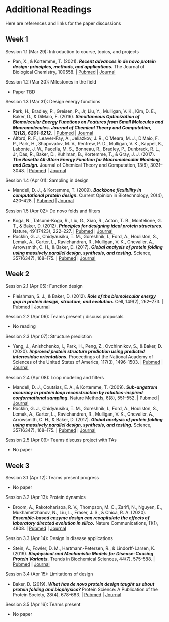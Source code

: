 # Additional Readings

Here are references and links for the paper discussions

## Week 1
Session 1.1 (Mar 29): Introduction to course, topics, and projects
- Pan, X., & Kortemme, T. (2021). ***Recent advances in de novo protein design: principles, methods, and applications.*** The Journal of Biological Chemistry, 100558. | [Pubmed](https://pubmed.ncbi.nlm.nih.gov/33744284/) | [Journal](https://doi.org/10.1016/j.jbc.2021.100558)

Session 1.2 (Mar 30): Milestones in the field
- Paper TBD

Session 1.3 (Mar 31): Design energy functions
- Park, H., Bradley, P., Greisen, P., Jr, Liu, Y., Mulligan, V. K., Kim, D. E., Baker, D., & DiMaio, F. (2016). ***Simultaneous Optimization of Biomolecular Energy Functions on Features from Small Molecules and Macromolecules. Journal of Chemical Theory and Computation, 12(12), 6201–6212.*** | [Pubmed](https://www.ncbi.nlm.nih.gov/pmc/articles/PMC5515585/) | [Journal](https://doi.org/10.1021/acs.jctc.6b00819)
- Alford, R. F., Leaver-Fay, A., Jeliazkov, J. R., O’Meara, M. J., DiMaio, F. P., Park, H., Shapovalov, M. V., Renfrew, P. D., Mulligan, V. K., Kappel, K., Labonte, J. W., Pacella, M. S., Bonneau, R., Bradley, P., Dunbrack, R. L., Jr, Das, R., Baker, D., Kuhlman, B., Kortemme, T., & Gray, J. J. (2017). ***The Rosetta All-Atom Energy Function for Macromolecular Modeling and Design.*** Journal of Chemical Theory and Computation, 13(6), 3031–3048. | [Pubmed](https://www.ncbi.nlm.nih.gov/pmc/articles/PMC5717763/) | [Journal](https://doi.org/10.1021/acs.jctc.7b00125) 

Session 1.4 (Apr 01): Sampling in design
- Mandell, D. J., & Kortemme, T. (2009). ***Backbone flexibility in computational protein design.*** Current Opinion in Biotechnology, 20(4), 420–428. | [Pubmed](https://pubmed.ncbi.nlm.nih.gov/19709874/) | [Journal](https://doi.org/10.1016/j.copbio.2009.07.006) 

Session 1.5 (Apr 02): De novo folds and filters
- Koga, N., Tatsumi-Koga, R., Liu, G., Xiao, R., Acton, T. B., Montelione, G. T., & Baker, D. (2012). ***Principles for designing ideal protein structures.*** Nature, 491(7423), 222–227. | [Pubmed](https://www.ncbi.nlm.nih.gov/pmc/articles/PMC3705962/) | [Journal](https://doi.org/10.1038/nature11600) 
- Rocklin, G. J., Chidyausiku, T. M., Goreshnik, I., Ford, A., Houliston, S., Lemak, A., Carter, L., Ravichandran, R., Mulligan, V. K., Chevalier, A., Arrowsmith, C. H., & Baker, D. (2017). ***Global analysis of protein folding using massively parallel design, synthesis, and testing.*** Science, 357(6347), 168–175. | [Pubmed](https://www.ncbi.nlm.nih.gov/pmc/articles/PMC5568797/) | [Journal](https://doi.org/10.1126/science.aan0693)

## Week 2
Session 2.1 (Apr 05): Function design
- Fleishman, S. J., & Baker, D. (2012). ***Role of the biomolecular energy gap in protein design, structure, and evolution.*** Cell, 149(2), 262–273. | [Pubmed](https://pubmed.ncbi.nlm.nih.gov/22500796/) | [Journal](https://doi.org/10.1016/j.cell.2012.03.016)

Session 2.2 (Apr 06): Teams present / discuss proposals
- No reading

Session 2.3 (Apr 07): Structure prediction
- Yang, J., Anishchenko, I., Park, H., Peng, Z., Ovchinnikov, S., & Baker, D. (2020). ***Improved protein structure prediction using predicted interresidue orientations.*** Proceedings of the National Academy of Sciences of the United States of America, 117(3), 1496–1503. | [Pubmed](https://www.ncbi.nlm.nih.gov/pmc/articles/PMC6983395/) | [Journal](https://doi.org/10.1073/pnas.1914677117) 

Session 2.4 (Apr 08): Loop modeling and filters
- Mandell, D. J., Coutsias, E. A., & Kortemme, T. (2009). ***Sub-angstrom accuracy in protein loop reconstruction by robotics-inspired conformational sampling.*** Nature Methods, 6(8), 551–552. | [Pubmed](https://www.ncbi.nlm.nih.gov/pmc/articles/PMC2847683/) | [Journal](https://doi.org/10.1038/nmeth0809-551)
- Rocklin, G. J., Chidyausiku, T. M., Goreshnik, I., Ford, A., Houliston, S., Lemak, A., Carter, L., Ravichandran, R., Mulligan, V. K., Chevalier, A., Arrowsmith, C. H., & Baker, D. (2017). ***Global analysis of protein folding using massively parallel design, synthesis, and testing.*** Science, 357(6347), 168–175. | [Pubmed](https://www.ncbi.nlm.nih.gov/pmc/articles/PMC5568797/) | [Journal](https://doi.org/10.1126/science.aan0693)

Session 2.5 (Apr 09): Teams discuss project with TAs
- No paper

## Week 3
Session 3.1 (Apr 12): Teams present progress
- No paper

Session 3.2 (Apr 13): Protein dynamics
- Broom, A., Rakotoharisoa, R. V., Thompson, M. C., Zarifi, N., Nguyen, E., Mukhametzhanov, N., Liu, L., Fraser, J. S., & Chica, R. A. (2020). ***Ensemble-based enzyme design can recapitulate the effects of laboratory directed evolution in silico.*** Nature Communications, 11(1), 4808. | [Pubmed](https://www.ncbi.nlm.nih.gov/pmc/articles/PMC7511930/) | [Journal](https://doi.org/10.1038/s41467-020-18619-x)

Session 3.3 (Apr 14): Design in disease applications
- Stein, A., Fowler, D. M., Hartmann-Petersen, R., & Lindorff-Larsen, K. (2019). ***Biophysical and Mechanistic Models for Disease-Causing Protein Variants.*** Trends in Biochemical Sciences, 44(7), 575–588.  | [Pubmed](https://www.ncbi.nlm.nih.gov/pmc/articles/PMC6579676/) | [Journal](https://doi.org/10.1016/j.tibs.2019.01.003)

Session 3.4 (Apr 15): Limitations of design
- Baker, D. (2019). ***What has de novo protein design taught us about protein folding and biophysics?*** Protein Science: A Publication of the Protein Society, 28(4), 678–683. | [Pubmed](https://www.ncbi.nlm.nih.gov/pmc/articles/PMC6423711/) | [Journal](https://doi.org/10.1002/pro.3588)

Session 3.5 (Apr 16): Teams present
- No paper
